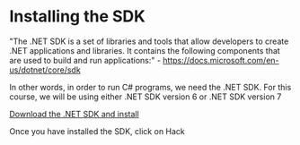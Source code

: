 # Installing the SDK
"The .NET SDK is a set of libraries and tools that allow developers to create .NET applications and libraries. It contains the following components that are used to build and run applications:" - https://docs.microsoft.com/en-us/dotnet/core/sdk

In other words, in order to run C# programs, we need the .NET SDK. For this course, we will
be using either .NET SDK version 6 or .NET SDK version 7

[Download the .NET SDK and install](https://dotnet.microsoft.com/en-us/download)


Once you have installed the SDK, click on Hack